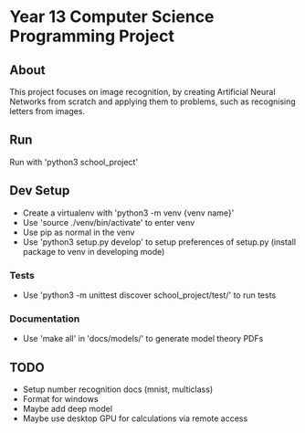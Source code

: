 # Year 13 Computer Science Programming Project
## About
This project focuses on image recognition, by creating Artificial Neural Networks from scratch and applying them to problems, such as recognising letters from images.

## Run
Run with 'python3 school_project'

## Dev Setup
- Create a virtualenv with 'python3 -m venv {venv name}'
- Use 'source ./venv/bin/activate' to enter venv
- Use pip as normal in the venv
- Use 'python3 setup.py develop' to setup preferences of setup.py (install package to venv in developing mode)
### Tests
- Use 'python3 -m unittest discover school_project/test/' to run tests
### Documentation
- Use 'make all' in 'docs/models/' to generate model theory PDFs

## TODO
- Setup number recognition docs (mnist, multiclass)
- Format for windows
- Maybe add deep model
- Maybe use desktop GPU for calculations via remote access